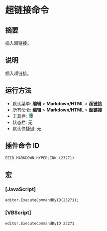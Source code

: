 # 超链接命令

## 摘要

插入超链接。

## 说明

插入超链接。

## 运行方法

- 默认菜单: **编辑** \> **Markdown/HTML** \> **超链接**
- [所有命令](../tools/all_commands): **编辑** \> **Markdown/HTML** \> **超链接**
- 工具栏: ![](../../images/hyperlink.png)
- 状态栏: 无
- 默认快捷键: 无

## 插件命令 ID

```
EEID_MARKDOWN_HYPERLINK (23271)
```

## 宏

### \[JavaScript\]

```
editor.ExecuteCommandByID(23271);
```

### \[VBScript\]

```
editor.ExecuteCommandByID 23271
```
